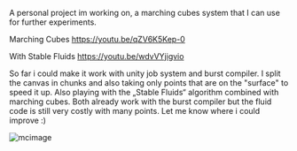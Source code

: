 
A personal project im working on, a marching cubes system that I can use for further experiments.

Marching Cubes
https://youtu.be/qZV6K5Kep-0

With Stable Fluids
https://youtu.be/wdvVYjigvio


So far i could make it work with unity job system and burst compiler.
I split the canvas in chunks and also taking only points that are on the "surface" to speed it up.
Also playing with the „Stable Fluids“ algorithm combined with marching cubes. 
Both already work with the burst compiler but the fluid code is still very costly with many points.
Let me know where i could improve :)


![mcimage](https://i.imgur.com/32QhR8x.jpeg)
